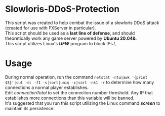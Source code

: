 # Slowloris-DDoS-Protection
This script was created to help combat the issue of a slowloris DDoS attack (created for use with FXServer in particular).\
This script should be used as a **last line of defense**, and should theoretically work any game server powered by **Ubuntu 20.04&**.\
This script utilizes Linux's ***UFW*** program to block IPs.\

# Usage
During normal operation, run the command `netstat -ntu|awk '{print $5}'|cut -d: -f1 -s|sort|uniq -c|sort -nk1 -r` to determine how many connections a normal player establishes.\
Edit *connectionTotal* to set the connection number threshold. Any IP that establishes more connections than this variable will be banned.\
It's suggested that you run this script utilizing the Linux command ***screen*** to maintain its persistence.
